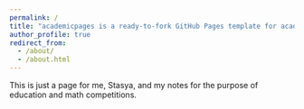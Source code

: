 ```yaml
---
permalink: /
title: "academicpages is a ready-to-fork GitHub Pages template for academic personal websites"
author_profile: true
redirect_from: 
  - /about/
  - /about.html
---
```

This is just a page for me, Stasya, and my notes for the purpose of education and math competitions.
